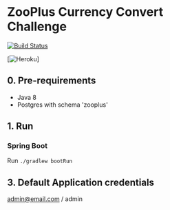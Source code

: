 # ZooPlus Currency Convert Challenge

[![Build Status](https://travis-ci.org/gabrieloest/currency-converter.svg?branch=master)](https://travis-ci.org/gabrieloest/currency-converter)

[![Heroku](https://zooplus-currency-converter.herokuapp.com/?app=heroku-badge)]

## 0. Pre-requirements
+ Java 8
+ Postgres with schema 'zooplus'

## 1. Run
### Spring Boot
Run `./gradlew bootRun`

## 3. Default Application credentials
admin@email.com / admin 
